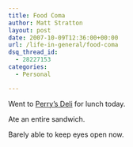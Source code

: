 ```yaml
---
title: Food Coma
author: Matt Stratton
layout: post
date: 2007-10-09T12:36:00+00:00
url: /life-in-general/food-coma
dsq_thread_id:
  - 28227153
categories:
  - Personal

---
```

Went to [Perry&#8217;s Deli][1] for lunch today.

Ate an entire sandwich.

Barely able to keep eyes open now.

 [1]: https://stcobb.blogspot.com/2005/11/big-sandwich-post.html